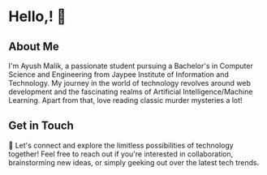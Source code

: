 # Hello,! 👋

## About Me

I'm Ayush Malik, a passionate student pursuing a Bachelor's in Computer Science and Engineering from Jaypee Institute of Information and Technology. My journey in the world of technology revolves around web development and the fascinating realms of Artificial Intelligence/Machine Learning. Apart from that, love reading classic murder mysteries a lot!

## Get in Touch

🌟 Let's connect and explore the limitless possibilities of technology together! Feel free to reach out if you're interested in collaboration, brainstorming new ideas, or simply geeking out over the latest tech trends.

